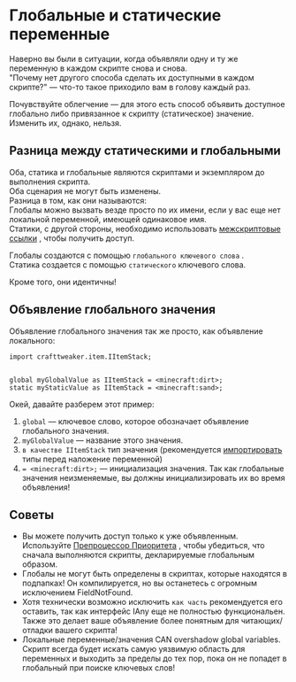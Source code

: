 # Глобальные и статические переменные

Наверно вы были в ситуации, когда объявляли одну и ту же переменную в каждом скрипте снова и снова.  
"Почему нет другого способа сделать их доступными в каждом скрипте?" — что-то такое приходило вам в голову каждый раз.

Почувствуйте облегчение — для этого есть способ объявить доступное глобально либо привязанное к скрипту (статическое) значение.  
Изменить их, однако, нельзя.

## Разница между статическими и глобальными

Оба, статика и глобальные являются скриптами и экземпляром до выполнения скрипта.  
Оба сценария не могут быть изменены.  
Разница в том, как они называются:  
Глобалы можно вызвать везде просто по их имени, если у вас еще нет локальной переменной, имеющей одинаковое имя.  
Статики, с другой стороны, необходимо использовать [межскриптовые ссылки](/AdvancedFunctions/Cross-Script_Reference/) , чтобы получить доступ.

Глобалы создаются с помощью `глобального ключевого слова` .  
Статика создается с помощью `статического` ключевого слова.

Кроме того, они идентичны!

## Объявление глобального значения

Объявление глобального значения так же просто, как объявление локального:

```zenscript
import crafttweaker.item.IItemStack;


global myGlobalValue as IItemStack = <minecraft:dirt>;
static myStaticValue as IItemStack = <minecraft:sand>;
```

Окей, давайте разберем этот пример:

1. `global` &mdash; ключевое слово, которое обозначает объявление глобального значения.
2. `myGlobalValue` &mdash; название этого значения.
3. `в качестве IItemStack` тип значения (рекомендуется [импортировать](/AdvancedFunctions/Import/) типы перед наложение переменной)
4. `= <minecraft:dirt>;` &mdash; инициализация значения. Так как глобальные значения неизменяемые, вы должны инициализировать их во время объявления!

## Советы

- Вы можете получить доступ только к уже объявленным. Используйте [Препроцессор Приоритета](/AdvancedFunctions/Preprocessors/PriorityPreprocessor/) , чтобы убедиться, что сначала выполняются скрипты, декларируемые глобальным образом.
- Глобалы не могут быть определены в скриптах, которые находятся в подпапках! Он компилируется, но вы останетесь с огромным исключением FieldNotFound.
- Хотя технически возможно исключить `как часть` рекомендуется его оставить, так как интерфейс IAny еще не полностью функциональен. Также это делает ваше объявление более понятным для читающих/отладки вашего скрипта!
- Локальные переменные/значения CAN overshadow global variables. Скрипт всегда будет искать самую уязвимую область для переменных и выходить за пределы до тех пор, пока он не попадет в глобальный при поиске ключевых слов!